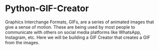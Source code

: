 # Python-GIF-Creator
Graphics Interchange Formats, GIFs, are a series of animated images that give a sense of motion. These are being used by most people to communicate with others on social media platforms like WhatsApp, Instagram, etc. Here we will be building a GIF Creator that creates a GIF from the images.
